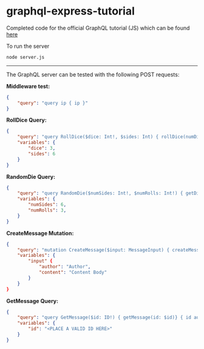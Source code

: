 # graphql-express-tutorial

Completed code for the official GraphQL tutorial (JS) which can be found [here](https://graphql.org/graphql-js/)

To run the server 
```bash
node server.js
```
---
The GraphQL server can be tested with the following POST requests:

**Middleware test:**
```json
{
    "query": "query ip { ip }" 
}
```
**RollDice Query:**
```json
{
    "query": "query RollDice($dice: Int!, $sides: Int) { rollDice(numDice: $dice, numSides: $sides ) }",
    "variables": {
        "dice": 3,
        "sides": 6
    }
}
```
**RandomDie Query:**
```json
{
    "query": "query RandomDie($numSides: Int!, $numRolls: Int!) { getDie(numSides: $numSides) { rollOnce roll(numRolls: $numRolls ) } }",
    "variables": {
        "numSides": 6,
        "numRolls": 3,
    }
}
```
**CreateMessage Mutation:**
```json
{
    "query": "mutation CreateMessage($input: MessageInput) { createMessage(input: $input) { id } }",
    "variables": {
        "input" {
            "author": "Author",
            "content": "Content Body"
        }
    }
}
```
**GetMessage Query:**
```json
{
    "query": "query GetMessage($id: ID!) { getMessage(id: $id)} { id author content } }",
    "variables": {
        "id": "<PLACE A VALID ID HERE>"
    }
}
```